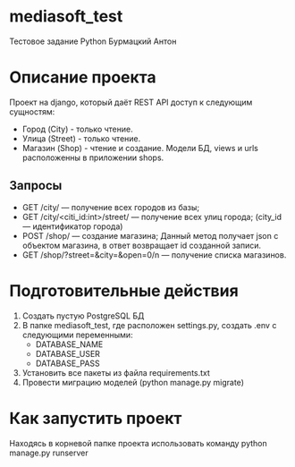 # mediasoft_test
Тестовое задание Python
Бурмацкий Антон

# Описание проекта
Проект на django, который даёт REST API доступ к следующим сущностям: 
* Город (City) - только чтение.
* Улица (Street) - только чтение.
* Магазин (Shop) - чтение и создание.
Модели БД, views и urls расположенны в приложении shops.

Запросы
-------
* GET /city/ — получение всех городов из базы;
* GET /city/<citi_id:int>/street/ — получение всех улиц города;
  (city_id — идентификатор города)
* POST /shop/ — создание магазина; Данный метод получает json c объектом магазина, в ответ возвращает id созданной записи.
* GET /shop/?street=&city=&open=0/n — получение списка магазинов.

# Подготовительные действия
1. Создать пустую PostgreSQL БД
2. В папке mediasoft_test, где расположен settings.py, создать .env с следующими переменными:
   * DATABASE_NAME
   * DATABASE_USER
   * DATABASE_PASS
3. Установить все пакеты из файла requirements.txt
4. Провести миграцию моделей (python manage.py migrate)

# Как запустить проект
Находясь в корневой папке проекта использовать команду python manage.py runserver